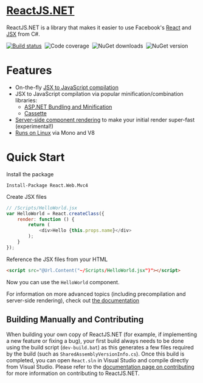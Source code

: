 [ReactJS.NET](http://reactjs.net/)
===========

ReactJS.NET is a library that makes it easier to use Facebook's
[React](http://facebook.github.io/react/) and
[JSX](http://facebook.github.io/react/docs/jsx-in-depth.html) from C#.

[![Build status](http://img.shields.io/teamcity/codebetter/bt1242.svg)]((http://teamcity.codebetter.com/viewType.html?buildTypeId=bt1242&guest=1))&nbsp;
![Code coverage](http://img.shields.io/teamcity/coverage/bt1242.svg)&nbsp;
![NuGet downloads](http://img.shields.io/nuget/dt/React.Core.svg)&nbsp;
![NuGet version](http://img.shields.io/nuget/v/React.Core.svg)

Features
========
 * On-the-fly [JSX to JavaScript compilation](http://reactjs.net/getting-started/usage.html)
 * JSX to JavaScript compilation via popular minification/combination
   libraries:
   * [ASP.NET Bundling and Minification](http://reactjs.net/guides/weboptimizer.html)
   * [Cassette](http://reactjs.net/guides/cassette.html)
 * [Server-side component rendering](http://reactjs.net/guides/server-side-rendering.html)
   to make your initial render super-fast (experimental!)
 * [Runs on Linux](http://reactjs.net/guides/mono.html) via Mono and V8

Quick Start
===========
Install the package
```
Install-Package React.Web.Mvc4
```

Create JSX files
```javascript
// /Scripts/HelloWorld.jsx
var HelloWorld = React.createClass({
    render: function () {
        return (
            <div>Hello {this.props.name}</div>
        );
    }
});
```

Reference the JSX files from your HTML
```html
<script src="@Url.Content("~/Scripts/HelloWorld.jsx")"></script>
```

Now you can use the `HelloWorld` component.

For information on more advanced topics (including precompilation and
server-side rendering), check out [the documentation](http://reactjs.net/docs)

Building Manually and Contributing
----------------------------------

When building your own copy of ReactJS.NET (for example, if implementing a new
feature or fixing a bug), your first build always needs to be done using the 
build script (`dev-build.bat`) as this generates a few files required by the 
build (such as `SharedAssemblyVersionInfo.cs`). Once this build is completed, 
you can open `React.sln` in Visual Studio and compile directly from Visual
Studio. Please refer to the [documentation page on 
contributing](http://reactjs.net/dev/contributing.html) for more information on
contributing to ReactJS.NET.
